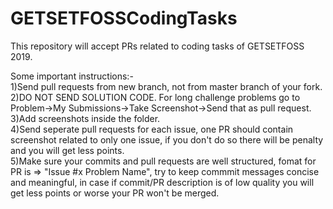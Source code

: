 # GETSETFOSSCodingTasks
This repository will accept PRs related to coding tasks of GETSETFOSS 2019.

Some important instructions:-\
1)Send pull requests from new branch, not from master branch of your fork.\
2)DO NOT SEND SOLUTION CODE. For long challenge problems go to Problem->My Submissions->Take Screenshot->Send that as pull request.\
3)Add screenshots inside the folder.\
4)Send seperate pull requests for each issue, one PR should contain screenshot related to only one issue, if you don't do so there will be penalty and you will get less points.\
5)Make sure your commits and pull requests are well structured, fomat for PR is =>  "Issue #x Problem Name", try to keep commmit messages concise and meaningful, in case if commit/PR description is of low quality you will get less points or worse your PR won't be merged.
